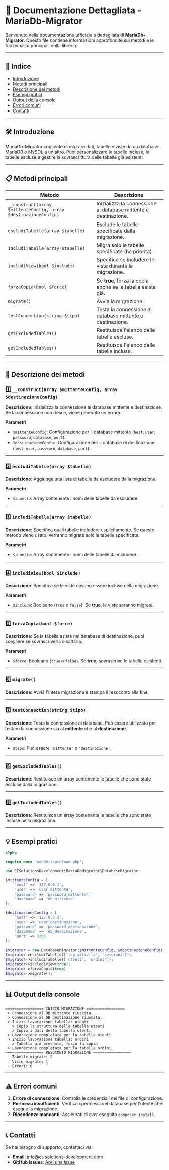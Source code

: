 
# 📘 Documentazione Dettagliata - MariaDb-Migrator

Benvenuto nella documentazione ufficiale e dettagliata di **MariaDb-Migrator**. Questo file contiene informazioni approfondite sui metodi e le funzionalità principali della libreria.

---

## 📖 **Indice**

- [Introduzione](#introduzione)
- [Metodi principali](#metodi-principali)
- [Descrizione dei metodi](#descrizione-dei-metodi)
- [Esempi pratici](#esempi-pratici)
- [Output della console](#output-della-console)
- [Errori comuni](#errori-comuni)
- [Contatti](#contatti)

---

## 🛠️ **Introduzione**

MariaDb-Migrator consente di migrare dati, tabelle e viste da un database MariaDB o MySQL a un altro. Puoi personalizzare le tabelle incluse, le tabelle escluse e gestire la sovrascrittura delle tabelle già esistenti.

---

## 📋 **Metodi principali**

| **Metodo**         | **Descrizione**                                           |
|-------------------|---------------------------------------------------------|
| `__construct(array $mittenteConfig, array $destinazioneConfig)` | Inizializza la connessione ai database mittente e destinazione. |
| `escludiTabelle(array $tabelle)` | Esclude le tabelle specificate dalla migrazione.  |
| `includiTabelle(array $tabelle)` | Migra solo le tabelle specificate (ha priorità).  |
| `includiView(bool $include)`     | Specifica se includere le viste durante la migrazione. |
| `forzaCopia(bool $force)`        | Se **true**, forza la copia anche se la tabella esiste già. |
| `migrate()`                     | Avvia la migrazione.                            |
| `testConnection(string $tipo)`  | Testa la connessione al database mittente o destinazione. |
| `getExcludedTables()`            | Restituisce l'elenco delle tabelle escluse. |
| `getIncludedTables()`            | Restituisce l'elenco delle tabelle incluse. |

---

## 📘 **Descrizione dei metodi**

### 1️⃣ **`__construct(array $mittenteConfig, array $destinazioneConfig)`**

**Descrizione**: Inizializza la connessione ai database mittente e destinazione. Se la connessione non riesce, viene generato un errore.

**Parametri**
- `$mittenteConfig`: Configurazione per il database mittente (`host`, `user`, `password`, `database`, `port`).
- `$destinazioneConfig`: Configurazione per il database di destinazione (`host`, `user`, `password`, `database`, `port`).

---

### 2️⃣ **`escludiTabelle(array $tabelle)`**

**Descrizione**: Aggiunge una lista di tabelle da escludere dalla migrazione.

**Parametri**
- `$tabelle`: Array contenente i nomi delle tabelle da escludere.

---

### 3️⃣ **`includiTabelle(array $tabelle)`**

**Descrizione**: Specifica quali tabelle includere esplicitamente. Se questo metodo viene usato, verranno migrate solo le tabelle specificate.

**Parametri**
- `$tabelle`: Array contenente i nomi delle tabelle da includere.

---

### 4️⃣ **`includiView(bool $include)`**

**Descrizione**: Specifica se le viste devono essere incluse nella migrazione.

**Parametri**
- `$include`: Booleano (`true` o `false`). Se **true**, le viste saranno migrate.

---

### 5️⃣ **`forzaCopia(bool $force)`**

**Descrizione**: Se la tabella esiste nel database di destinazione, puoi scegliere se sovrascriverla o saltarla.

**Parametri**
- `$force`: Booleano (`true` o `false`). Se **true**, sovrascrive le tabelle esistenti.

---

### 6️⃣ **`migrate()`**

**Descrizione**: Avvia l'intera migrazione e stampa il resoconto alla fine.

---

### 7️⃣ **`testConnection(string $tipo)`**

**Descrizione**: Testa la connessione ai database. Può essere utilizzato per testare la connessione sia al **mittente** che al **destinazione**.

**Parametri**
- `$tipo`: Può essere `'mittente'` o `'destinazione'`.

---

### 8️⃣ **`getExcludedTables()`**

**Descrizione**: Restituisce un array contenente le tabelle che sono state escluse dalla migrazione.

---

### 9️⃣ **`getIncludedTables()`**

**Descrizione**: Restituisce un array contenente le tabelle che sono state incluse nella migrazione.

---

## 💡 **Esempi pratici**

```php
<?php

require_once 'vendor/autoload.php';

use ETSolutionsDevelopment\MariaDbMigrator\DatabaseMigrator;

$mittenteConfig = [
    'host' => '127.0.0.1',
    'user' => 'user_mittente',
    'password' => 'password_mittente',
    'database' => 'db_mittente'
];

$destinazioneConfig = [
    'host' => '127.0.0.1',
    'user' => 'user_destinazione',
    'password' => 'password_destinazione',
    'database' => 'db_destinazione',
    'port' => 3306
];

$migrator = new DatabaseMigrator($mittenteConfig, $destinazioneConfig);
$migrator->escludiTabelle(['log_attivita', 'sessioni']);
$migrator->includiTabelle(['utenti', 'ordini']);
$migrator->includiView(true);
$migrator->forzaCopia(true);
$migrator->migrate();
```

---

## 📊 **Output della console**

```
================= INIZIO MIGRAZIONE =================
 > Connessione al DB mittente riuscita.
 > Connessione al DB destinazione riuscita.
 > Inizio lavorazione tabella: utenti
   > Copio la struttura della tabella utenti
   > Copio i dati della tabella utenti
 > Lavorazione completata per la tabella utenti
 > Inizio lavorazione tabella: ordini
   > Tabella già presente, forzo la copia
 > Lavorazione completata per la tabella ordini
================= RESOCONTO MIGRAZIONE =================
 - Tabelle migrate: 2
 - Viste migrate: 1
 - Errori: 0
```

---

## ⚠️ **Errori comuni**

1. **Errore di connessione**: Controlla le credenziali nei file di configurazione.
2. **Permessi insufficienti**: Verifica i permessi del database per l'utente che esegue la migrazione.
3. **Dipendenze mancanti**: Assicurati di aver eseguito `composer install`.

---

## 📞 **Contatti**

Se hai bisogno di supporto, contattaci via:

- **Email**: [info@et-solutions-development.com](mailto:info@et-solutions-development.com)
- **GitHub Issues**: [Apri una Issue](https://github.com/ET-Solutions-Development/MariaDb-Migrator/issues)
